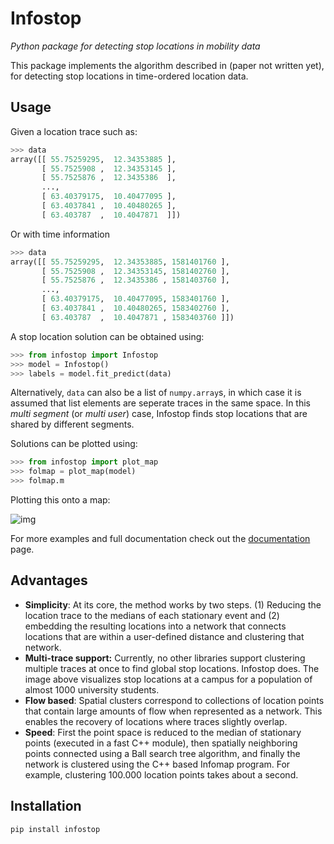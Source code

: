 # Infostop
*Python package for detecting stop locations in mobility data*

This package implements the algorithm described in (paper not written yet), for detecting stop locations in time-ordered location data.

## Usage
Given a location trace such as:

```Python
>>> data 
array([[ 55.75259295,  12.34353885 ],
       [ 55.7525908 ,  12.34353145 ],
       [ 55.7525876 ,  12.3435386  ],
       ...,
       [ 63.40379175,  10.40477095 ],
       [ 63.4037841 ,  10.40480265 ],
       [ 63.403787  ,  10.4047871  ]])
```

Or with time information

```Python
>>> data 
array([[ 55.75259295,  12.34353885, 1581401760 ],
       [ 55.7525908 ,  12.34353145, 1581402760 ],
       [ 55.7525876 ,  12.3435386 , 1581403760 ],
       ...,
       [ 63.40379175,  10.40477095, 1583401760 ],
       [ 63.4037841 ,  10.40480265, 1583402760 ],
       [ 63.403787  ,  10.4047871 , 1583403760 ]])
```

A stop location solution can be obtained using:

```Python
>>> from infostop import Infostop
>>> model = Infostop()
>>> labels = model.fit_predict(data)
```

Alternatively, `data` can also be a list of `numpy.array`s, in which case it is assumed that list elements are seperate traces in the same space. In this *multi segment* (or *multi user*) case, Infostop finds stop locations that are shared by different segments.

Solutions can be plotted using:

```Python
>>> from infostop import plot_map
>>> folmap = plot_map(model)
>>> folmap.m
```

Plotting this onto a map:

![img](https://ulfaslak.com/files/infostop_example_geomap.png)

For more examples and full documentation check out the [documentation](https://infostop.readthedocs.io/en/latest/about.html) page.

## Advantages
* **Simplicity**: At its core, the method works by two steps. (1) Reducing the location trace to the medians of each stationary event and (2) embedding the resulting locations into a network that connects locations that are within a user-defined distance and clustering that network.
* **Multi-trace support:** Currently, no other libraries support clustering multiple traces at once to find global stop locations. Infostop does. The image above visualizes stop locations at a campus for a population of almost 1000 university students.
* **Flow based**: Spatial clusters correspond to collections of location points that contain large amounts of flow when represented as a network. This enables the recovery of locations where traces slightly overlap.
* **Speed**: First the point space is reduced to the median of stationary points (executed in a fast C++ module), then spatially neighboring points connected using a Ball search tree algorithm, and finally the network is clustered using the C++ based Infomap program. For example, clustering 100.000 location points takes about a second.

## Installation
`pip install infostop`
